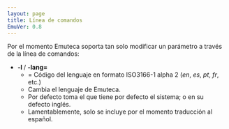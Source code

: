 ```yaml
---
layout: page
title: Línea de comandos
EmuVer: 0.8
---
```


Por el momento Emuteca soporta tan solo modificar un parámetro a través de la línea de comandos:

  * **-l *<lenguaje>***/ **-lang=*<lenguaje>***
    * *<lenguaje>* = Código del lenguaje en formato ISO3166-1 alpha 2 (*en*, *es*, *pt*, *fr*, etc.)
    * Cambia el lenguaje de Emuteca.
    * Por defecto toma el que tiene por defecto el sistema; o en su defecto inglés.
    * Lamentablemente, solo se incluye por el momento traducción al español.